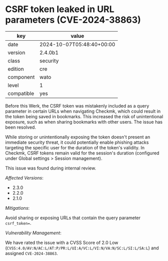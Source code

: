 [//]: # (werk v2)
# CSRF token leaked in URL parameters (CVE-2024-38863)

key        | value
---------- | ---
date       | 2024-10-07T05:48:40+00:00
version    | 2.4.0b1
class      | security
edition    | cre
component  | wato
level      | 1
compatible | yes

Before this Werk, the CSRF token was mistakenly included as a query parameter in certain URLs when navigating Checkmk, which could result in the token being saved in bookmarks.
This increased the risk of unintentional exposure, such as when sharing bookmarks with other users.
The issue has been resolved.

While storing or unintentionally exposing the token doesn't present an immediate security threat, it could potentially enable phishing attacks targeting the specific user for the duration of the token's validity.
In Checkmk, CSRF tokens remain valid for the session's duration (configured under Global settings > Session management).

This issue was found during internal review.

*Affected Versions*:

* 2.3.0
* 2.2.0
* 2.1.0

*Mitigations*:

Avoid sharing or exposing URLs that contain the query parameter `csrf_token=`.

*Vulnerability Management*:

We have rated the issue with a CVSS Score of 2.0 Low (`CVSS:4.0/AV:N/AC:L/AT:P/PR:L/UI:A/VC:L/VI:N/VA:N/SC:L/SI:L/SA:L`) and assigned `CVE-2024-38863`.
